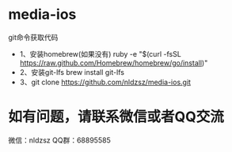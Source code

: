 # media-ios
git命令获取代码

- 1、安装homebrew(如果没有)
ruby -e "$(curl -fsSL https://raw.github.com/Homebrew/homebrew/go/install)"
- 2、安装git-lfs
brew install git-lfs
- 3、git clone https://github.com/nldzsz/media-ios.git

# 如有问题，请联系微信或者QQ交流
微信：nldzsz
QQ群：68895585

